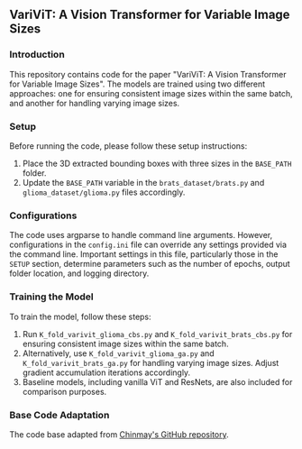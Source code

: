 ## VariViT: A Vision Transformer for Variable Image Sizes

### Introduction

This repository contains code for the paper "VariViT: A Vision Transformer for Variable Image Sizes". The models are trained using two different approaches: one for ensuring consistent image sizes within the same batch, and another for handling varying image sizes.

### Setup

Before running the code, please follow these setup instructions:
1. Place the 3D extracted bounding boxes with three sizes in the `BASE_PATH` folder.
2. Update the `BASE_PATH` variable in the `brats_dataset/brats.py` and `glioma_dataset/glioma.py` files accordingly.

### Configurations

The code uses argparse to handle command line arguments. However, configurations in the `config.ini` file can override any settings provided via the command line. Important settings in this file, particularly those in the `SETUP` section, determine parameters such as the number of epochs, output folder location, and logging directory.

### Training the Model

To train the model, follow these steps:
1. Run `K_fold_varivit_glioma_cbs.py` and `K_fold_varivit_brats_cbs.py` for ensuring consistent image sizes within the same batch.
2. Alternatively, use `K_fold_varivit_glioma_ga.py` and `K_fold_varivit_brats_ga.py` for handling varying image sizes. Adjust gradient accumulation iterations accordingly.
3. Baseline models, including vanilla ViT and ResNets, are also included for comparison purposes.

### Base Code Adaptation

The code base adapted from [Chinmay's GitHub repository](https://github.com/chinmay5/vit_ae_plus_plus).
